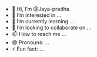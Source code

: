 - 👋 Hi, I’m @Jaya-pradha
- 👀 I’m interested in ...
- 🌱 I’m currently learning ...
- 💞️ I’m looking to collaborate on ...
- 📫 How to reach me ...
- 😄 Pronouns: ...
- ⚡ Fun fact: ...

<!---
Jaya-pradha/Jaya-pradha is a ✨ special ✨ repository because its `README.md` (this file) appears on your GitHub profile.
You can click the Preview link to take a look at your changes.
--->
